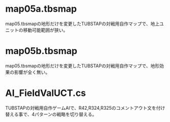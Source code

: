 # map05a.tbsmap

map05.tbsmapの地形だけを変更したTUBSTAPの対戦用自作マップで、地上ユニットの移動可能範囲が狭い。

# map05b.tbsmap

map05.tbsmapの地形だけを変更したTUBSTAPの対戦用自作マップで、地形効果の影響が全く無い。

# AI_FieldValUCT.cs

TUBSTAPの対戦用自作ゲームAIで、R42,R324,R325のコメントアウト文を付け替える事で、4パターンの戦略を切り替える。
